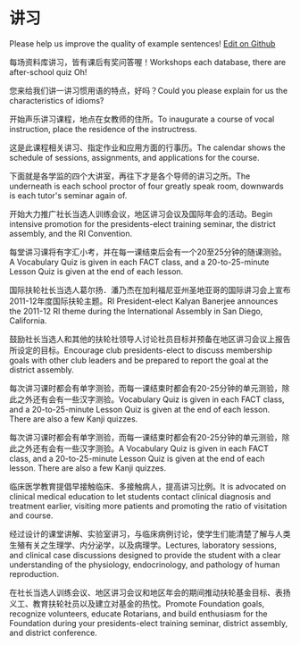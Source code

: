 # 讲习

Please help us improve the quality of example sentences! [Edit on Github](https://github.com/jiyushe/jiyu-example-sentence-source/blob/main/chinese/jiangxi_2.md)

<p><span class="chinese">每场资料库讲习，皆有课后有奖问答喔！</span><span class="english">Workshops each database, there are after-school quiz Oh!</span></p>

<p><span class="chinese">您来给我们讲一讲习惯用语的特点，好吗？</span><span class="english">Could you please explain for us the characteristics of idioms?</span></p>

<p><span class="chinese">开始声乐讲习课程，地点在女教师的住所。</span><span class="english">To inaugurate a course of vocal instruction, place the residence of the instructress.</span></p>

<p><span class="chinese">这是此课程相关讲习、指定作业和应用方面的行事历。</span><span class="english">The calendar shows the schedule of sessions, assignments, and applications for the course.</span></p>

<p><span class="chinese">下面就是各学监的四个大讲室，再往下才是各个导师的讲习之所。</span><span class="english">The underneath is each school proctor of four greatly speak room, downwards is each tutor's seminar again of.</span></p>

<p><span class="chinese">开始大力推广社长当选人训练会议，地区讲习会议及国际年会的活动。</span><span class="english">Begin intensive promotion for the presidents-elect training seminar, the district assembly, and the RI Convention.</span></p>

<p><span class="chinese">每堂讲习课将有字汇小考，并在每一课结束后会有一个20至25分钟的随课测验。</span><span class="english">A Vocabulary Quiz is given in each FACT class, and a 20-to-25-minute Lesson Quiz is given at the end of each lesson.</span></p>

<p><span class="chinese">国际扶轮社长当选人葛尔扬．潘乃杰在加利福尼亚州圣地亚哥的国际讲习会上宣布2011-12年度国际扶轮主题。</span><span class="english">RI President-elect Kalyan Banerjee announces the 2011-12 RI theme during the International Assembly in San Diego, California.</span></p>

<p><span class="chinese">鼓励社长当选人和其他的扶轮社领导人讨论社员目标并预备在地区讲习会议上报告所设定的目标。</span><span class="english">Encourage club presidents-elect to discuss membership goals with other club leaders and be prepared to report the goal at the district assembly.</span></p>

<p><span class="chinese">每次讲习课时都会有单字测验，而每一课结束时都会有20-25分钟的单元测验，除此之外还有会有一些汉字测验。</span><span class="english">Vocabulary Quiz is given in each FACT class, and a 20-to-25-minute Lesson Quiz is given at the end of each lesson. There are also a few Kanji quizzes.</span></p>

<p><span class="chinese">每次讲习课时都会有单字测验，而每一课结束时都会有20-25分钟的单元测验，除此之外还有会有一些汉字测验。</span><span class="english">A Vocabulary Quiz is given in each FACT class, and a 20-to-25-minute Lesson Quiz is given at the end of each lesson. There are also a few Kanji quizzes.</span></p>

<p><span class="chinese">临床医学教育提倡早接触临床、多接触病人，提高讲习比例。</span><span class="english">It is advocated on clinical medical education to let students contact clinical diagnosis and treatment earlier, visiting more patients and promoting the ratio of visitation and course.</span></p>

<p><span class="chinese">经过设计的课堂讲解、实验室讲习，与临床病例讨论，使学生们能清楚了解与人类生殖有关之生理学、内分泌学，以及病理学。</span><span class="english">Lectures, laboratory sessions, and clinical case discussions designed to provide the student with a clear understanding of the physiology, endocrinology, and pathology of human reproduction.</span></p>

<p><span class="chinese">在社长当选人训练会议、地区讲习会议和地区年会的期间推动扶轮基金目标、表扬义工、教育扶轮社员以及建立对基金的热忱。</span><span class="english">Promote Foundation goals, recognize volunteers, educate Rotarians, and build enthusiasm for the Foundation during your presidents-elect training seminar, district assembly, and district conference.</span></p>

